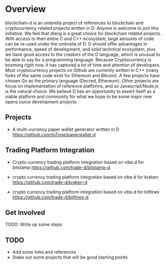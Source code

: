 # Overview

blockchain-d is an umbrella project of references to blockchain and cryptocurrency related projects written in D.  Anyone is welcome to join this initiative.  We feel that dlang is a great choice for blockchain related projects.  With access to then entire C and C++ ecosystem, large amounts of code can be re-used under the umbrella of D.  D should offer advantages in performance, speed of development, and solid technical ecosystem, plus we have good access to the creators of the D language, which is unusual to be able to say for a programming language.  Because Cryptocurrency is booming right now, it has captured a lot of time and attention of developers.  Most cryptocurrency projects on Github are currently written in C++ (many forks of the same code exist for Ethereum and Bitcoin).  A few projects have chosen Go as the primary language (Decred, Ethereum).  Other projects are focus on implementation of reference platforms, and so Javascript/Node.js is the natural choice.  We believe D has an opportunity to assert itself as a viable platform and community for what we hope to be some major new opens ource development projects.

## Projects

- A multi-currency paper wallet generator written in D https://github.com/IoTone/paperwallet-d

## Trading Platform Integration

- Crypto currency trading platform integration based on vibe.d for bitstamp https://github.com/trade-d/bitstamp-d

- crypto currency trading platform integration based on vibe.d for kraken https://github.com/trade-d/kraken-d

-  crypto currency trading platform integration based on vibe.d for bitfinex https://github.com/trade-d/bitfinex-d

## Get Involved

TODO: Write up some steps

## TODO

- Add some links and references
- Stake out some projects that will be good starting points
